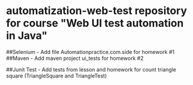 # automatization-web-test repository for course "Web UI test automation in Java"

##Selenium - Add file Automationpractice.com.side for homework #1
##Maven - Add maven project ui_tests for homework #2

##Junit Test - Add tests from lesson and homework for count triangle square (TriangleSquare and TriangleTest)
